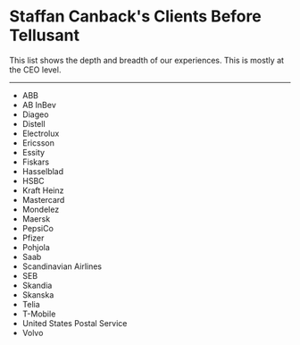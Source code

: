 # Staffan Canback's Clients Before Tellusant
This list shows the depth and breadth of our experiences. This is mostly at the CEO level.

---
- ABB  
- AB InBev
- Diageo  
- Distell  
- Electrolux  
- Ericsson  
- Essity
- Fiskars
- Hasselblad
- HSBC
- Kraft Heinz
- Mastercard
- Mondelez
- Maersk
- PepsiCo
- Pfizer
- Pohjola
- Saab
- Scandinavian Airlines
- SEB
- Skandia
- Skanska
- Telia
- T-Mobile
- United States Postal Service
- Volvo
